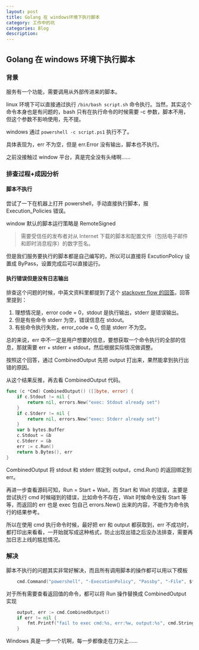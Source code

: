 ```yaml
---
layout: post
title: Golang 在 windows环境下执行脚本
category: 工作中的坑
categories: Blog
description: 
---
```


## Golang 在 windows 环境下执行脚本

### 背景
服务有一个功能，需要调用从外部传进来的脚本。

linux 环境下可以直接通过执行 `/bin/bash script.sh` 命令执行。当然，其实这个命令本身也是有问题的，bash 只有在执行命令的时候需要 -c 参数，脚本不用，但这个参数不影响使用，先不提。

windows 通过 `powershell -c script.ps1` 执行不了。

具体表现为，err 不为空，但是 err.Error 没有输出，脚本也不执行。

之前没接触过 window 平台，真是完全没有头绪啊……


### 排查过程+成因分析

#### 脚本不执行
尝试了一下在机器上打开 powershell，手动直接执行脚本，报 Execution_Policies 错误。

window 默认的脚本运行策略是 RemoteSigned
> 需要受信任的发布者对从 Internet 下载的脚本和配置文件（包括电子邮件和即时消息程序）的数字签名。

但是我们服务要执行的脚本都是自己编写的，所以可以直接将 ExcutionPolicy 设置成 ByPass，设置完成后可以直接运行。

#### 执行错误但是没有日志输出

排查这个问题的时候，中英文资料里都提到了这个 [stackover flow 的回答]。回答里提到：

1. 理想情况是，error code = 0，stdout 是执行输出，stderr 是错误输出。
2. 但是有些命令 stderr 为空，错误信息在 stdout。
3. 有些命令执行失败，error_code = 0, 但是 stderr 不为空。

总的来说，err 中不一定是用户想要的信息，要想获取一个命令执行的全部的信息，那就需要 err + stderr + stdout，然后根据实际情况做调整。

按照这个回答，通过 CombinedOutput 先把 output 打出来，果然能拿到执行出错的原因。

从这个结果反推，再去看 CombinedOutput 代码。

```go
func (c *Cmd) CombinedOutput() ([]byte, error) {
	if c.Stdout != nil {
		return nil, errors.New("exec: Stdout already set")
	}
	if c.Stderr != nil {
		return nil, errors.New("exec: Stderr already set")
	}
	var b bytes.Buffer
	c.Stdout = &b
	c.Stderr = &b
	err := c.Run()
	return b.Bytes(), err
}
```

CombinedOutput 将 stdout 和 stderr 绑定到 output，cmd.Run() 的返回绑定到 err。

再进一步查看源码可知，Run = Start + Wait，而 Start 和 Wait 的错误，主要是尝试执行 cmd 时候碰到的错误，比如命令不存在，Wait 时候命令没有 Start 等等，而返回的 err 也是 exec 包自己 errors.New() 出来的内容，不能作为命令执行的结果参考。

所以在使用 cmd 执行命令时候，最好把 err 和 output 都获取到，err 不成功时，都打印出来看看，一开始就写成这种格式，防止出现出错之后没办法排查，需要再加日志上线的尴尬情况。

### 解决

脚本不执行的问题其实非常好解决，而且所有调用脚本的操作都可以用以下模板

``` go
    cmd.Command("powershell", "-ExecutionPolicy", "Passby", "-File", $file_name)
```

对于所有需要查看返回值的命令，都可以将 Run 操作替换成 CombinedOutput 实现
```go
    output, err := cmd.CombinedOutput() 
    if err != nil {
        fmt.Printf("fail to exec cmd:%s, err:%w, output:%s", cmd.String(), err, string(output))
    }
```

Windows 真是一步一个坑啊，每一步都像走在刀尖上……

[stackover flow 的回答]:https://stackoverflow.com/questions/18159704/how-to-debug-exit-status-1-error-when-running-exec-command-in-golang
